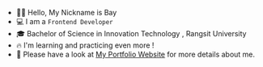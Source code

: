 * 🧑🏻  Hello, My Nickname is Bay
* 💻  I am a `Frontend Developer`
* 🎓  Bachelor of Science in Innovation Technology , Rangsit University
* 🔥  I'm learning and practicing even more !
* 📄  Please have a look at [My Portfolio Website](https://nattagrit-portfolio.netlify.app/) for more details about me.





